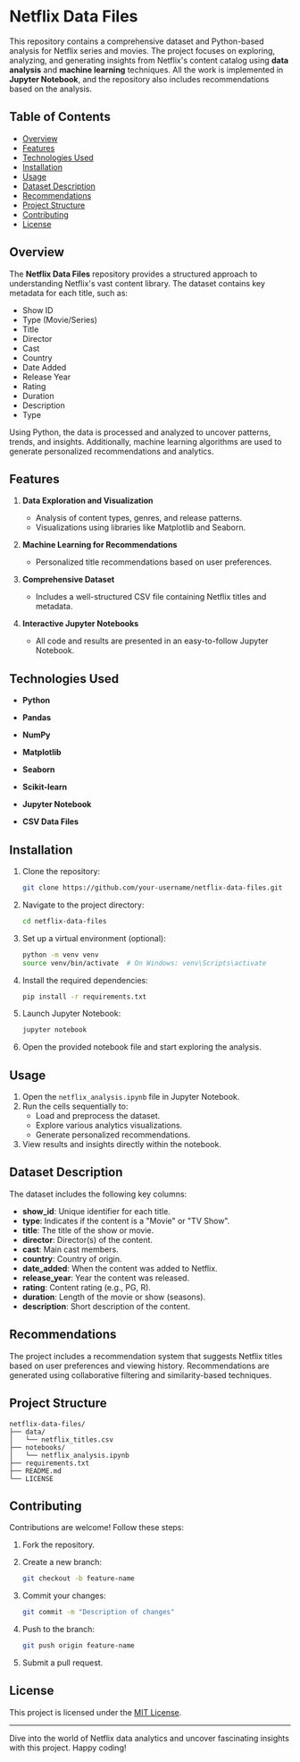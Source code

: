 # Netflix Data Files

This repository contains a comprehensive dataset and Python-based analysis for Netflix series and movies. The project focuses on exploring, analyzing, and generating insights from Netflix's content catalog using **data analysis** and **machine learning** techniques. All the work is implemented in **Jupyter Notebook**, and the repository also includes recommendations based on the analysis.

## Table of Contents

- [Overview](#overview)
- [Features](#features)
- [Technologies Used](#technologies-used)
- [Installation](#installation)
- [Usage](#usage)
- [Dataset Description](#dataset-description)
- [Recommendations](#recommendations)
- [Project Structure](#project-structure)
- [Contributing](#contributing)
- [License](#license)

## Overview

The **Netflix Data Files** repository provides a structured approach to understanding Netflix's vast content library. The dataset contains key metadata for each title, such as:

- Show ID
- Type (Movie/Series)
- Title
- Director
- Cast
- Country
- Date Added
- Release Year
- Rating
- Duration
- Description
- Type

Using Python, the data is processed and analyzed to uncover patterns, trends, and insights. Additionally, machine learning algorithms are used to generate personalized recommendations and analytics.

## Features

1. **Data Exploration and Visualization**
   - Analysis of content types, genres, and release patterns.
   - Visualizations using libraries like Matplotlib and Seaborn.

2. **Machine Learning for Recommendations**
   - Personalized title recommendations based on user preferences.

3. **Comprehensive Dataset**
   - Includes a well-structured CSV file containing Netflix titles and metadata.

4. **Interactive Jupyter Notebooks**
   - All code and results are presented in an easy-to-follow Jupyter Notebook.

## Technologies Used

  - **Python**
  - **Pandas**
  - **NumPy**
  - **Matplotlib**
  - **Seaborn**
  - **Scikit-learn**

- **Jupyter Notebook**
- **CSV Data Files**

## Installation

1. Clone the repository:

   ```bash
   git clone https://github.com/your-username/netflix-data-files.git
   ```

2. Navigate to the project directory:

   ```bash
   cd netflix-data-files
   ```

3. Set up a virtual environment (optional):

   ```bash
   python -m venv venv
   source venv/bin/activate  # On Windows: venv\Scripts\activate
   ```

4. Install the required dependencies:

   ```bash
   pip install -r requirements.txt
   ```

5. Launch Jupyter Notebook:

   ```bash
   jupyter notebook
   ```

6. Open the provided notebook file and start exploring the analysis.

## Usage

1. Open the `netflix_analysis.ipynb` file in Jupyter Notebook.
2. Run the cells sequentially to:
   - Load and preprocess the dataset.
   - Explore various analytics visualizations.
   - Generate personalized recommendations.
3. View results and insights directly within the notebook.

## Dataset Description

The dataset includes the following key columns:

- **show_id**: Unique identifier for each title.
- **type**: Indicates if the content is a "Movie" or "TV Show".
- **title**: The title of the show or movie.
- **director**: Director(s) of the content.
- **cast**: Main cast members.
- **country**: Country of origin.
- **date_added**: When the content was added to Netflix.
- **release_year**: Year the content was released.
- **rating**: Content rating (e.g., PG, R).
- **duration**: Length of the movie or show (seasons).
- **description**: Short description of the content.

## Recommendations

The project includes a recommendation system that suggests Netflix titles based on user preferences and viewing history. Recommendations are generated using collaborative filtering and similarity-based techniques.

## Project Structure

```
netflix-data-files/
├── data/
│   └── netflix_titles.csv
├── notebooks/
│   └── netflix_analysis.ipynb
├── requirements.txt
├── README.md
└── LICENSE
```

## Contributing

Contributions are welcome! Follow these steps:

1. Fork the repository.
2. Create a new branch:

   ```bash
   git checkout -b feature-name
   ```

3. Commit your changes:

   ```bash
   git commit -m "Description of changes"
   ```

4. Push to the branch:

   ```bash
   git push origin feature-name
   ```

5. Submit a pull request.

## License

This project is licensed under the [MIT License](LICENSE).

---

Dive into the world of Netflix data analytics and uncover fascinating insights with this project. Happy coding!

